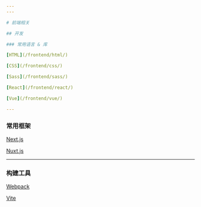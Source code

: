 ```yaml
---
---

# 前端相关

## 开发

### 常用语言 & 库

[HTML](/frontend/html/)

[CSS](/frontend/css/)

[Sass](/frontend/sass/)

[React](/frontend/react/)

[Vue](/frontend/vue/)

---
```


### 常用框架

[Next.js](/frontend/next-js/)

[Nuxt.js](/frontend/nuxt-js/)

---

### 构建工具

[Webpack](https://webpack.docschina.org/)

[Vite](https://cn.vitejs.dev/)

